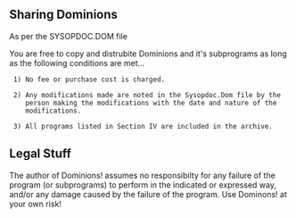 ## Sharing Dominions
As per the SYSOPDOC.DOM file

You are free to copy and distrubite Dominions and it's subprograms
as long as the following conditions are met...

     1) No fee or purchase cost is charged.

     2) Any modifications made are noted in the Sysopdoc.Dom file by the
        person making the modifications with the date and nature of the
        modifications.

     3) All programs listed in Section IV are included in the archive.

## Legal Stuff
The author of Dominions! assumes no responsibilty for any failure of
the program (or subprograms) to perform in the indicated or expressed way,
and/or any damage caused by the failure of the program.  Use Dominons!
at your own risk!
